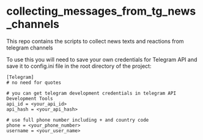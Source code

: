 # collecting_messages_from_tg_news_channels
This repo contains the scripts to collect news texts and reactions from telegram channels

To use this you will need to save your own credentials for Telegram API and save it to config.ini file in the root directory of the project:
```
[Telegram]
# no need for quotes

# you can get telegram development credentials in telegram API Development Tools
api_id = <your_api_id>
api_hash = <your_api_hash>

# use full phone number including + and country code
phone = <your_phone_number>
username = <your_user_name>
```
